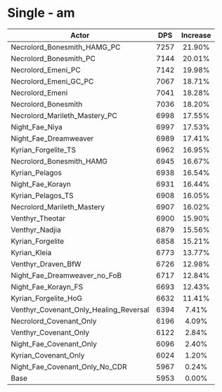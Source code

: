 # Single - am
| Actor | DPS | Increase |
|---|:---:|:---:|
|Necrolord_Bonesmith_HAMG_PC|7257|21.90%|
|Necrolord_Bonesmith_PC|7144|20.01%|
|Necrolord_Emeni_PC|7142|19.98%|
|Necrolord_Emeni_GC_PC|7067|18.71%|
|Necrolord_Emeni|7041|18.28%|
|Necrolord_Bonesmith|7036|18.20%|
|Necrolord_Marileth_Mastery_PC|6998|17.55%|
|Night_Fae_Niya|6997|17.53%|
|Night_Fae_Dreamweaver|6989|17.41%|
|Kyrian_Forgelite_TS|6962|16.95%|
|Necrolord_Bonesmith_HAMG|6945|16.67%|
|Kyrian_Pelagos|6938|16.54%|
|Night_Fae_Korayn|6931|16.44%|
|Kyrian_Pelagos_TS|6908|16.05%|
|Necrolord_Marileth_Mastery|6907|16.02%|
|Venthyr_Theotar|6900|15.90%|
|Venthyr_Nadjia|6879|15.56%|
|Kyrian_Forgelite|6858|15.21%|
|Kyrian_Kleia|6773|13.77%|
|Venthyr_Draven_BfW|6726|12.98%|
|Night_Fae_Dreamweaver_no_FoB|6717|12.84%|
|Night_Fae_Korayn_FS|6693|12.43%|
|Kyrian_Forgelite_HoG|6632|11.41%|
|Venthyr_Covenant_Only_Healing_Reversal|6394|7.41%|
|Necrolord_Covenant_Only|6196|4.09%|
|Venthyr_Covenant_Only|6122|2.84%|
|Night_Fae_Covenant_Only|6096|2.40%|
|Kyrian_Covenant_Only|6024|1.20%|
|Night_Fae_Covenant_Only_No_CDR|5967|0.24%|
|Base|5953|0.00%|
